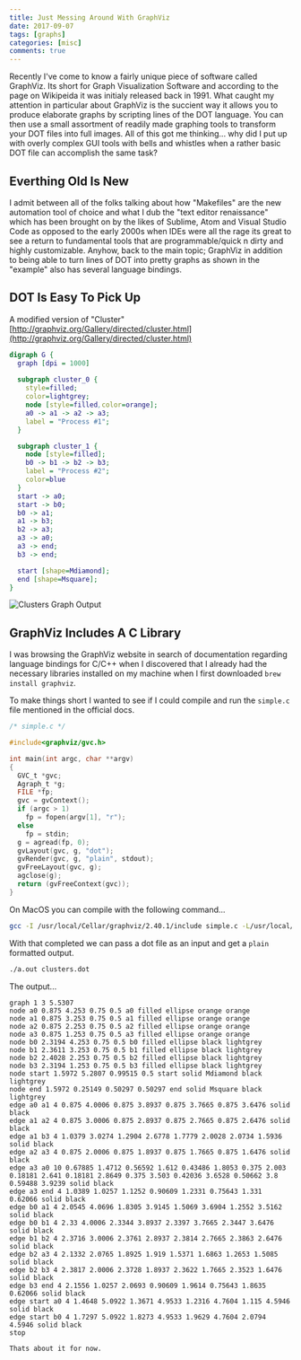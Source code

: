 ```yaml
---
title: Just Messing Around With GraphViz
date: 2017-09-07
tags: [graphs]
categories: [misc]
comments: true
---
```

Recently I've come to know a fairly unique piece of software called GraphViz. Its short for Graph Visualization Software and according to the page on Wikipeida it was initialy released back in 1991. What caught my attention in particular about GraphViz is the succient way it allows you to produce elaborate graphs by scripting lines of the DOT language. You can then use a small assortment of readily made graphing tools to transform your DOT files into full images. All of this got me thinking... why did I put up with overly complex GUI tools with bells and whistles when a rather basic DOT file can accomplish the same task?

<!-- more -->

## Everthing Old Is New

 I admit between all of the folks talking about how "Makefiles" are the new automation tool of choice and what I dub the "text editor renaissance" which has been brought on by the likes of Sublime, Atom and Visual Studio Code as opposed to the early 2000s when IDEs were all the rage its great to see a return to fundamental tools that are programmable/quick n dirty and highly customizable. Anyhow, back to the main topic; GraphViz in addition to being able to turn lines of DOT into pretty graphs as shown in the "example" also has several language bindings.

## DOT Is Easy To Pick Up
A modified version of "Cluster" [http://graphviz.org/Gallery/directed/cluster.html](http://graphviz.org/Gallery/directed/cluster.html)

```dot
digraph G {
  graph [dpi = 1000]
  
  subgraph cluster_0 {
    style=filled;
    color=lightgrey;
    node [style=filled,color=orange];
    a0 -> a1 -> a2 -> a3;
    label = "Process #1";
  }

  subgraph cluster_1 {
    node [style=filled];
    b0 -> b1 -> b2 -> b3;
    label = "Process #2";
    color=blue
  }
  start -> a0;
  start -> b0;
  b0 -> a1;
  a1 -> b3;
  b2 -> a3;
  a3 -> a0;
  a3 -> end;
  b3 -> end;

  start [shape=Mdiamond];
  end [shape=Msquare];
}
```

<img src="https://s3-us-west-2.amazonaws.com/taywils.me.static.files/images/clusters_dot.png" alt="Clusters Graph Output" />

## GraphViz Includes A C Library

I was browsing the GraphViz website in search of documentation regarding language bindings for C/C++ when I discovered that I already had the necessary libraries installed on my machine when I first downloaded `brew install graphviz`.

To make things short I wanted to see if I could compile and run the `simple.c` file mentioned in the official docs.

```c
/* simple.c */

#include<graphviz/gvc.h>

int main(int argc, char **argv)
{
  GVC_t *gvc;
  Agraph_t *g;
  FILE *fp;
  gvc = gvContext();
  if (argc > 1)
    fp = fopen(argv[1], "r");
  else
    fp = stdin;
  g = agread(fp, 0);
  gvLayout(gvc, g, "dot");
  gvRender(gvc, g, "plain", stdout);
  gvFreeLayout(gvc, g);
  agclose(g);
  return (gvFreeContext(gvc));
}
```

On MacOS you can compile with the following command...

```sh
gcc -I /usr/local/Cellar/graphviz/2.40.1/include simple.c -L/usr/local/Cellar/graphviz/2.40.1/lib -lgvc -lcgraph -lcdt
```

With that completed we can pass a dot file as an input and get a `plain` formatted output.

```sh
./a.out clusters.dot 
```

The output...

```
graph 1 3 5.5307
node a0 0.875 4.253 0.75 0.5 a0 filled ellipse orange orange
node a1 0.875 3.253 0.75 0.5 a1 filled ellipse orange orange
node a2 0.875 2.253 0.75 0.5 a2 filled ellipse orange orange
node a3 0.875 1.253 0.75 0.5 a3 filled ellipse orange orange
node b0 2.3194 4.253 0.75 0.5 b0 filled ellipse black lightgrey
node b1 2.3611 3.253 0.75 0.5 b1 filled ellipse black lightgrey
node b2 2.4028 2.253 0.75 0.5 b2 filled ellipse black lightgrey
node b3 2.3194 1.253 0.75 0.5 b3 filled ellipse black lightgrey
node start 1.5972 5.2807 0.99515 0.5 start solid Mdiamond black lightgrey
node end 1.5972 0.25149 0.50297 0.50297 end solid Msquare black lightgrey
edge a0 a1 4 0.875 4.0006 0.875 3.8937 0.875 3.7665 0.875 3.6476 solid black
edge a1 a2 4 0.875 3.0006 0.875 2.8937 0.875 2.7665 0.875 2.6476 solid black
edge a1 b3 4 1.0379 3.0274 1.2904 2.6778 1.7779 2.0028 2.0734 1.5936 solid black
edge a2 a3 4 0.875 2.0006 0.875 1.8937 0.875 1.7665 0.875 1.6476 solid black
edge a3 a0 10 0.67885 1.4712 0.56592 1.612 0.43486 1.8053 0.375 2.003 0.18181 2.641 0.18181 2.8649 0.375 3.503 0.42036 3.6528 0.50662 3.8 0.59488 3.9239 solid black
edge a3 end 4 1.0389 1.0257 1.1252 0.90609 1.2331 0.75643 1.331 0.62066 solid black
edge b0 a1 4 2.0545 4.0696 1.8305 3.9145 1.5069 3.6904 1.2552 3.5162 solid black
edge b0 b1 4 2.33 4.0006 2.3344 3.8937 2.3397 3.7665 2.3447 3.6476 solid black
edge b1 b2 4 2.3716 3.0006 2.3761 2.8937 2.3814 2.7665 2.3863 2.6476 solid black
edge b2 a3 4 2.1332 2.0765 1.8925 1.919 1.5371 1.6863 1.2653 1.5085 solid black
edge b2 b3 4 2.3817 2.0006 2.3728 1.8937 2.3622 1.7665 2.3523 1.6476 solid black
edge b3 end 4 2.1556 1.0257 2.0693 0.90609 1.9614 0.75643 1.8635 0.62066 solid black
edge start a0 4 1.4648 5.0922 1.3671 4.9533 1.2316 4.7604 1.115 4.5946 solid black
edge start b0 4 1.7297 5.0922 1.8273 4.9533 1.9629 4.7604 2.0794 4.5946 solid black
stop

Thats about it for now.
```
